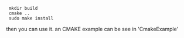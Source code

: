 ```
 mkdir build
 cmake ..
 sudo make install
```

then you can use it.
an CMAKE example can be see in 'CmakeExample'
